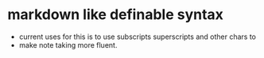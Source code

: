 # markdown like definable syntax
* current uses for this is to use subscripts superscripts and other chars to
* make note taking more fluent. 
